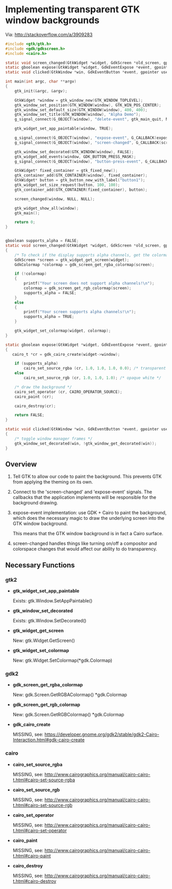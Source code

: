 # Implementing transparent GTK window backgrounds
Via: http://stackoverflow.com/a/3909283

```c
#include <gtk/gtk.h>
#include <gdk/gdkscreen.h>
#include <cairo.h>

static void screen_changed(GtkWidget *widget, GdkScreen *old_screen, gpointer user_data);
static gboolean expose(GtkWidget *widget, GdkEventExpose *event, gpointer user_data);
static void clicked(GtkWindow *win, GdkEventButton *event, gpointer user_data);

int main(int argc, char **argv)
{
    gtk_init(&argc, &argv);

    GtkWidget *window = gtk_window_new(GTK_WINDOW_TOPLEVEL);
    gtk_window_set_position(GTK_WINDOW(window), GTK_WIN_POS_CENTER);
    gtk_window_set_default_size(GTK_WINDOW(window), 400, 400);
    gtk_window_set_title(GTK_WINDOW(window), "Alpha Demo");
    g_signal_connect(G_OBJECT(window), "delete-event", gtk_main_quit, NULL);

    gtk_widget_set_app_paintable(window, TRUE);

    g_signal_connect(G_OBJECT(window), "expose-event", G_CALLBACK(expose), NULL);
    g_signal_connect(G_OBJECT(window), "screen-changed", G_CALLBACK(screen_changed), NULL);

    gtk_window_set_decorated(GTK_WINDOW(window), FALSE);
    gtk_widget_add_events(window, GDK_BUTTON_PRESS_MASK);
    g_signal_connect(G_OBJECT(window), "button-press-event", G_CALLBACK(clicked), NULL);

    GtkWidget* fixed_container = gtk_fixed_new();
    gtk_container_add(GTK_CONTAINER(window), fixed_container);
    GtkWidget* button = gtk_button_new_with_label("button1");
    gtk_widget_set_size_request(button, 100, 100);
    gtk_container_add(GTK_CONTAINER(fixed_container), button);

    screen_changed(window, NULL, NULL);

    gtk_widget_show_all(window);
    gtk_main();

    return 0;
}


gboolean supports_alpha = FALSE;
static void screen_changed(GtkWidget *widget, GdkScreen *old_screen, gpointer userdata)
{
    /* To check if the display supports alpha channels, get the colormap */
    GdkScreen *screen = gtk_widget_get_screen(widget);
    GdkColormap *colormap = gdk_screen_get_rgba_colormap(screen);

    if (!colormap)
    {
        printf("Your screen does not support alpha channels!\n");
        colormap = gdk_screen_get_rgb_colormap(screen);
        supports_alpha = FALSE;
    }
    else
    {
        printf("Your screen supports alpha channels!\n");
        supports_alpha = TRUE;
    }

    gtk_widget_set_colormap(widget, colormap);
}

static gboolean expose(GtkWidget *widget, GdkEventExpose *event, gpointer userdata)
{
   cairo_t *cr = gdk_cairo_create(widget->window);

    if (supports_alpha)
        cairo_set_source_rgba (cr, 1.0, 1.0, 1.0, 0.0); /* transparent */
    else
        cairo_set_source_rgb (cr, 1.0, 1.0, 1.0); /* opaque white */

    /* draw the background */
    cairo_set_operator (cr, CAIRO_OPERATOR_SOURCE);
    cairo_paint (cr);

    cairo_destroy(cr);

    return FALSE;
}

static void clicked(GtkWindow *win, GdkEventButton *event, gpointer user_data)
{
    /* toggle window manager frames */
    gtk_window_set_decorated(win, !gtk_window_get_decorated(win));
}
```

## Overview

1. Tell GTK to allow our code to paint the background. This prevents GTK from
   applying the theming on its own.

2. Connect to the 'screen-changed' and 'expose-event' signals.  The callbacks
   that the application implements will be responsible for the background drawing.

3. expose-event implementation: use GDK + Cairo to paint the background, which does
   the necessary magic to draw the underlying screen into the GTK window background.

   This means that the GTK window background is in fact a Cairo surface.

4. screen-changed handles things like turning on/off a compositor and colorspace
   changes that would affect our ability to do transparency.


## Necessary Functions

### gtk2
* **gtk_widget_set_app_paintable**

  Exists: gtk.Window.SetAppPaintable()
* **gtk_window_set_decorated**

  Exists: gtk.Window.SetDecorated()
* **gtk_widget_get_screen**

  New: gtk.Widget.GetScreen()
* **gtk_widget_set_colormap**

  New: gtk.Widget.SetColormap(*gdk.Colormap)

### gdk2
* **gdk_screen_get_rgba_colormap**

  New: gdk.Screen.GetRGBAColormap() *gdk.Colormap

* **gdk_screen_get_rgb_colormap**

  New: gdk.Screen.GetRGBColormap() *gdk.Colormap

* **gdk_cairo_create**

  MISSING, see: https://developer.gnome.org/gdk2/stable/gdk2-Cairo-Interaction.html#gdk-cairo-create



### cairo
* **cairo_set_source_rgba**

  MISSING, see: http://www.cairographics.org/manual/cairo-cairo-t.html#cairo-set-source-rgba

* **cairo_set_source_rgb**

  MISSING, see: http://www.cairographics.org/manual/cairo-cairo-t.html#cairo-set-source-rgb

* **cairo_set_operator**

  MISSING, see: http://www.cairographics.org/manual/cairo-cairo-t.html#cairo-set-operator

* **cairo_paint**

  MISSING, see: http://www.cairographics.org/manual/cairo-cairo-t.html#cairo-paint

* **cairo_destroy**

  MISSING, see: http://www.cairographics.org/manual/cairo-cairo-t.html#cairo-destroy

